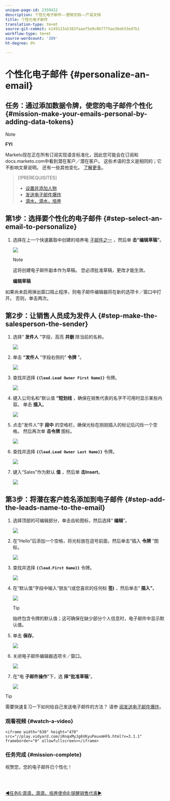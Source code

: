```yaml
---
unique-page-id: 2359422
description: 个性化电子邮件——营销文档——产品文档
title: 个性化电子邮件
translation-type: tm+mt
source-git-commit: e149133a5383faaef5e9c9b7775ae36e633ed7b1
workflow-type: tm+mt
source-wordcount: '389'
ht-degree: 0%

---
```



# 个性化电子邮件 {#personalize-an-email}

## 任务：通过添加数据令牌，使您的电子邮件个性化 {#mission-make-your-emails-personal-by-adding-data-tokens}

>[!NOTE]
>
>**FYI**
>
>Marketo现在正在所有订阅实现语言标准化，因此您可能会在订阅和docs.marketo.com中看到潜在客户／潜在客户。 这些术语的含义是相同的；它不影响文章说明。 还有一些其他变化。 [了解更多](http://docs.marketo.com/display/DOCS/Updates+to+Marketo+Terminology)。

>[!PREREQUISITES]
>
>* [设置并添加人物](get-set-up-and-add-a-person.md)
>* [发送电子邮件爆炸](send-an-email.md)
>* [滴水，滴水，培养](drip-drip-nurture.md)


## 第1步：选择要个性化的电子邮件 {#step-select-an-email-to-personalize}

1. 选择在上一个快速赢取中创建的培养电 [子邮件之一](drip-drip-nurture.md) ，然后单 **击“编辑草稿”**。

   ![](assets/one-4.png)

   >[!NOTE]
   >
   >这将创建电子邮件副本作为草稿。 您必须批准草稿，更改才能生效。

   **编辑草稿**

如果尚未启用弹出窗口阻止程序，则电子邮件编辑器将在新的选项卡／窗口中打开。 否则，单击两次。

## 第2步：让销售人员成为发件人 {#step-make-the-salesperson-the-sender}

1. 选择“ **发件人** ”字段，高亮 **并删** 除当前的名称。

   ![](assets/two-5.png)

1. 单击 **“发件人** ”字段右侧的“ **令牌** ”。

   ![](assets/three-4.png)

1. 查找并选择 **`{{lead.Lead Owner First Name}}`** 令牌。

   ![](assets/four-3.png)

1. 键入公司名和“默认值 **”短划线** ，确保在销售代表的名字不可用时显示某些内容。 单击 **插入**。

   ![](assets/five-4.png)

1. 点击“发件人”字 **段中** 的空格栏，确保光标在刚刚插入的标记后闪烁一个空格。 然后再次单 **击令牌** 图标。

   ![](assets/six-4.png)

1. 查找并选择 **`{{lead.Lead Owner Last Name}}`** 令牌。

   ![](assets/seven-5.png)

1. 键入“Sales”作为默认 **值** ，然后单 **击Insert**。

   ![](assets/eight-3.png)

## 第3步：将潜在客户姓名添加到电子邮件 {#step-add-the-leads-name-to-the-email}

1. 选择顶部的可编辑部分，单击齿轮图标，然后选择“ **编辑**”。

   ![](assets/nine-2.png)

1. 在“Hello”后添加一个空格，将光标放在逗号前面，然后单击“插入 **令牌** ”图标。

   ![](assets/ten-4.png)

1. 查找并选择 **`{{lead.First Name}}`** 令牌。

   ![](assets/eleven-4.png)

1. 在“默认值”字段中输入“朋友”(或您喜欢的任何标 **签)** ，然后单击“ **插入”**。

   ![](assets/twelve-3.png)

   >[!TIP]
   >
   >始终包含令牌的默认值；这可确保在缺少部分个人信息时，电子邮件中显示默认值。

1. 单击 **保存**。

   ![](assets/thirteen-3.png)

1. 关闭电子邮件编辑器选项卡／窗口。

   ![](assets/fourteen-3.png)

1. 在“电 **子邮件操作**”下，选 **择“批准草稿**”。

   ![](assets/fifteen-3.png)

>[!TIP]
>
>需要快速复习一下如何给自己发送电子邮件的方法？ 请参 [阅发送电子邮件爆炸](send-an-email.md)。

### 观看视频 {#watch-a-video}

`<iframe width="630" height="470" src="//play.vidyard.com/iRnqxMyJg6VKyuPeuxmHFb.html?v=3.1.1" frameborder="0" allowfullscreen></iframe>`

### 任务完成 {#mission-complete}

祝贺您，您的电子邮件已个性化！

<br> 

[◄任务6:滴滴，滴滴，培养](drip-drip-nurture.md)[使命8:提醒销售代表►](alert-the-sales-rep.md)